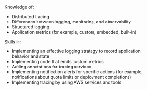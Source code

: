 Knowledge of:
- Distributed tracing
- Differences between logging, monitoring, and observability
- Structured logging
- Application metrics (for example, custom, embedded, built-in)

Skills in:
- Implementing an effective logging strategy to record application behavior
and state
- Implementing code that emits custom metrics
- Adding annotations for tracing services
- Implementing notification alerts for specific actions (for example,
notifications about quota limits or deployment completions)
- Implementing tracing by using AWS services and tools